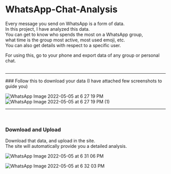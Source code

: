 # WhatsApp-Chat-Analysis
Every message you send on WhatsApp is a form of data.<br>
In this project, I have analyzed this data.<br>
You can get to know who spends the most on a WhatsApp group,<br>
what time is the group most active, most used emoji, etc.<br>
You can also get details with respect to a specific user.<br>

For using this, go to your phone and export data of any group or personal chat. <br>
<br>
<hr>
### Follow this to download your data
(I have attached few screenshots to guide you)

![WhatsApp Image 2022-05-05 at 6 27 19 PM](https://user-images.githubusercontent.com/76225348/166927630-13886064-a41b-42ea-abaa-daa63bc9d9e9.jpeg)
![WhatsApp Image 2022-05-05 at 6 27 19 PM (1)](https://user-images.githubusercontent.com/76225348/166927669-4e640ac2-c830-4382-9fb8-f8b8af28b8f3.jpeg)

<hr>
<br>

### Download and Upload
Download that data, and upload in the site.<br>
The site will automatically provide you a detailed analysis.<br>

![WhatsApp Image 2022-05-05 at 6 31 06 PM](https://user-images.githubusercontent.com/76225348/166928243-ea716581-7718-4952-ad5b-5ce7193d4bed.jpeg)

![WhatsApp Image 2022-05-05 at 6 32 03 PM](https://user-images.githubusercontent.com/76225348/166928370-eba8f688-cdf3-4d19-b9e0-c5b16a958137.jpeg)
